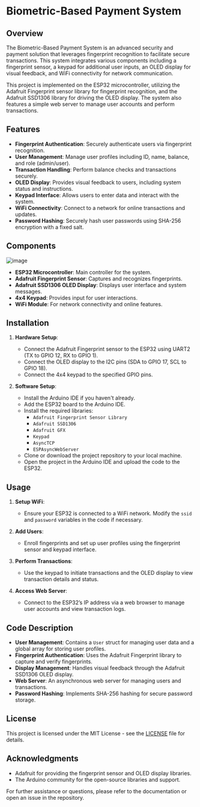 # Biometric-Based Payment System

## Overview

The Biometric-Based Payment System is an advanced security and payment solution that leverages fingerprint recognition to facilitate secure transactions. This system integrates various components including a fingerprint sensor, a keypad for additional user inputs, an OLED display for visual feedback, and WiFi connectivity for network communication.

This project is implemented on the ESP32 microcontroller, utilizing the Adafruit Fingerprint sensor library for fingerprint recognition, and the Adafruit SSD1306 library for driving the OLED display. The system also features a simple web server to manage user accounts and perform transactions.

## Features

- **Fingerprint Authentication**: Securely authenticate users via fingerprint recognition.
- **User Management**: Manage user profiles including ID, name, balance, and role (admin/user).
- **Transaction Handling**: Perform balance checks and transactions securely.
- **OLED Display**: Provides visual feedback to users, including system status and instructions.
- **Keypad Interface**: Allows users to enter data and interact with the system.
- **WiFi Connectivity**: Connect to a network for online transactions and updates.
- **Password Hashing**: Securely hash user passwords using SHA-256 encryption with a fixed salt.

## Components

![image](https://github.com/user-attachments/assets/aeb31364-fa35-4358-80d1-f98ecdd799ce)

- **ESP32 Microcontroller**: Main controller for the system.
- **Adafruit Fingerprint Sensor**: Captures and recognizes fingerprints.
- **Adafruit SSD1306 OLED Display**: Displays user interface and system messages.
- **4x4 Keypad**: Provides input for user interactions.
- **WiFi Module**: For network connectivity and online features.

## Installation

1. **Hardware Setup**:
   - Connect the Adafruit Fingerprint sensor to the ESP32 using UART2 (TX to GPIO 12, RX to GPIO 1).
   - Connect the OLED display to the I2C pins (SDA to GPIO 17, SCL to GPIO 18).
   - Connect the 4x4 keypad to the specified GPIO pins.

2. **Software Setup**:
   - Install the Arduino IDE if you haven't already.
   - Add the ESP32 board to the Arduino IDE.
   - Install the required libraries:
     - `Adafruit Fingerprint Sensor Library`
     - `Adafruit SSD1306`
     - `Adafruit GFX`
     - `Keypad`
     - `AsyncTCP`
     - `ESPAsyncWebServer`
   - Clone or download the project repository to your local machine.
   - Open the project in the Arduino IDE and upload the code to the ESP32.

## Usage

1. **Setup WiFi**:
   - Ensure your ESP32 is connected to a WiFi network. Modify the `ssid` and `password` variables in the code if necessary.

2. **Add Users**:
   - Enroll fingerprints and set up user profiles using the fingerprint sensor and keypad interface.

3. **Perform Transactions**:
   - Use the keypad to initiate transactions and the OLED display to view transaction details and status.

4. **Access Web Server**:
   - Connect to the ESP32’s IP address via a web browser to manage user accounts and view transaction logs.

## Code Description

- **User Management**: Contains a `User` struct for managing user data and a global array for storing user profiles.
- **Fingerprint Authentication**: Uses the Adafruit Fingerprint library to capture and verify fingerprints.
- **Display Management**: Handles visual feedback through the Adafruit SSD1306 OLED display.
- **Web Server**: An asynchronous web server for managing users and transactions.
- **Password Hashing**: Implements SHA-256 hashing for secure password storage.

## License

This project is licensed under the MIT License - see the [LICENSE](LICENSE) file for details.

## Acknowledgments

- Adafruit for providing the fingerprint sensor and OLED display libraries.
- The Arduino community for the open-source libraries and support.

For further assistance or questions, please refer to the documentation or open an issue in the repository.
